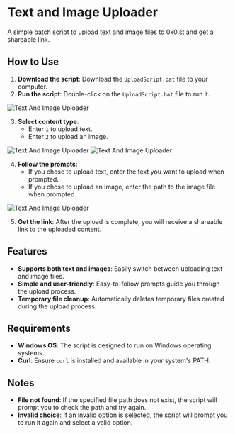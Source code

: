 # Text and Image Uploader

A simple batch script to upload text and image files to 0x0.st and get a shareable link.

## How to Use

1. **Download the script**: Download the `UploadScript.bat` file to your computer.
2. **Run the script**: Double-click on the `UploadScript.bat` file to run it.

![Text And Image Uploader](https://github.com/user-attachments/assets/d2b35b9e-4fca-44ef-8dfc-3a3043fa8aaf)

3. **Select content type**:
    - Enter `1` to upload text.
    - Enter `2` to upload an image.

![Text And Image Uploader](https://github.com/user-attachments/assets/dd1a1fe4-17f8-40a4-8a68-a41317e0f2f8)
![Text And Image Uploader](https://github.com/user-attachments/assets/d2ebe3f0-9aba-4138-9d33-c7f4b557dcf0)

4. **Follow the prompts**:
    - If you chose to upload text, enter the text you want to upload when prompted.
    - If you chose to upload an image, enter the path to the image file when prompted.

![Text And Image Uploader](https://github.com/user-attachments/assets/bc6d5d58-279a-4858-8477-66735f0535b5)

5. **Get the link**: After the upload is complete, you will receive a shareable link to the uploaded content.

## Features

- **Supports both text and images**: Easily switch between uploading text and image files.
- **Simple and user-friendly**: Easy-to-follow prompts guide you through the upload process.
- **Temporary file cleanup**: Automatically deletes temporary files created during the upload process.

## Requirements

- **Windows OS**: The script is designed to run on Windows operating systems.
- **Curl**: Ensure `curl` is installed and available in your system's PATH.

## Notes

- **File not found**: If the specified file path does not exist, the script will prompt you to check the path and try again.
- **Invalid choice**: If an invalid option is selected, the script will prompt you to run it again and select a valid option.
